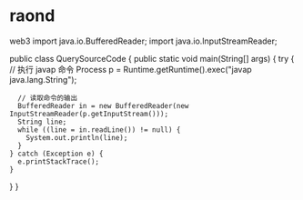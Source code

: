 # raond
web3
import java.io.BufferedReader;
import java.io.InputStreamReader;

public class QuerySourceCode {
  public static void main(String[] args) {
    try {
      // 执行 javap 命令
      Process p = Runtime.getRuntime().exec("javap java.lang.String");
      
      // 读取命令的输出
      BufferedReader in = new BufferedReader(new InputStreamReader(p.getInputStream()));
      String line;
      while ((line = in.readLine()) != null) {
        System.out.println(line);
      }
    } catch (Exception e) {
      e.printStackTrace();
    }
  }
}
